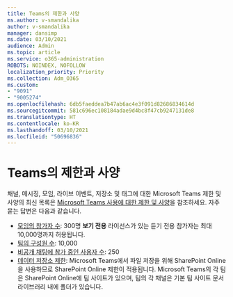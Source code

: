 ```yaml
---
title: Teams의 제한과 사양
ms.author: v-smandalika
author: v-smandalika
manager: dansimp
ms.date: 03/10/2021
audience: Admin
ms.topic: article
ms.service: o365-administration
ROBOTS: NOINDEX, NOFOLLOW
localization_priority: Priority
ms.collection: Adm_O365
ms.custom:
- "9091"
- "9005274"
ms.openlocfilehash: 6db5faeddea7b47ab6ac4e3f091d82686834614d
ms.sourcegitcommit: 581c696ec108184adae9d4bc8f47cb9247131de8
ms.translationtype: HT
ms.contentlocale: ko-KR
ms.lasthandoff: 03/10/2021
ms.locfileid: "50696836"
---
```

# <a name="teams-limits-and-specifications"></a>Teams의 제한과 사양

채널, 메시징, 모임, 라이브 이벤트, 저장소 및 태그에 대한 Microsoft Teams 제한 및 사양의 최신 목록은 [Microsoft Teams 사용에 대한 제한 및 사양](https://docs.microsoft.com/microsoftteams/limits-specifications-teams)을 참조하세요. 자주 묻는 답변은 다음과 같습니다.

- [모임의 참가자 수](https://docs.microsoft.com/microsoftteams/limits-specifications-teams#meetings-and-calls): 300명 **보기 전용** 라이선스가 있는 듣기 전용 참가자는 최대 10,000명까지 허용됩니다.
- [팀의 구성원 수](https://docs.microsoft.com/microsoftteams/limits-specifications-teams#teams-and-channels): 10,000
- [비공개 채팅에 참가 중인 사용자 수](https://docs.microsoft.com/microsoftteams/limits-specifications-teams#chat): 250 
- [데이터 저장소 제한](https://docs.microsoft.com/microsoftteams/limits-specifications-teams#storage): Microsoft Teams에서 파일 저장을 위해 SharePoint Online을 사용하므로 SharePoint Online 제한이 적용됩니다. Microsoft Teams의 각 팀은 SharePoint Online에 팀 사이트가 있으며, 팀의 각 채널은 기본 팀 사이트 문서 라이브러리 내에 폴더가 있습니다.

